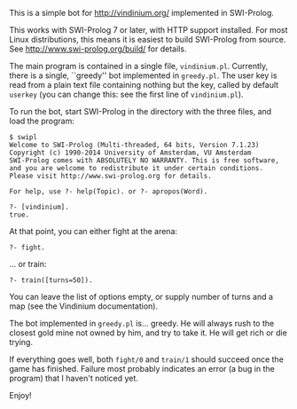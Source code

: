 This is a simple bot for http://vindinium.org/ implemented in SWI-Prolog.

This works with SWI-Prolog 7 or later, with HTTP support installed.
For most Linux distributions, this means it is easiest to build SWI-Prolog from source. See http://www.swi-prolog.org/build/ for details.

The main program is contained in a single file, `vindinium.pl`. Currently, there is a single, ``greedy'' bot implemented in `greedy.pl`. The user key is read from a plain text file containing nothing but the key, called by default `userkey` (you can change this: see the first line of `vindinium.pl`).

To run the bot, start SWI-Prolog in the directory with the three files, and load the program:

~~~
$ swipl
Welcome to SWI-Prolog (Multi-threaded, 64 bits, Version 7.1.23)
Copyright (c) 1990-2014 University of Amsterdam, VU Amsterdam
SWI-Prolog comes with ABSOLUTELY NO WARRANTY. This is free software,
and you are welcome to redistribute it under certain conditions.
Please visit http://www.swi-prolog.org for details.

For help, use ?- help(Topic). or ?- apropos(Word).

?- [vindinium].
true.
~~~

At that point, you can either fight at the arena:

~~~
?- fight.
~~~

... or train:

~~~
?- train([turns=50]).
~~~

You can leave the list of options empty, or supply number of turns and a map (see the Vindinium documentation).

The bot implemented in `greedy.pl` is... greedy. He will always rush to the closest gold mine not owned by him, and try to take it. He will get rich or die trying.

If everything goes well, both `fight/0` and `train/1` should succeed once the game has finished. Failure most probably indicates an error (a bug in the program) that I haven't noticed yet.

Enjoy!
